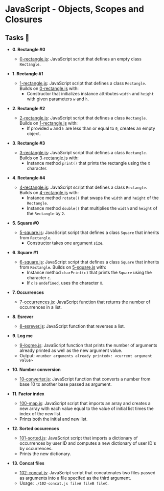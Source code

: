 # JavaScript - Objects, Scopes and Closures

## Tasks :page_with_curl:

- **0. Rectangle #0**

  - [0-rectangle.js](./0-rectangle.js): JavaScript script that defines an empty
    class `Rectangle`.

- **1. Rectangle #1**

  - [1-rectangle.js](./1-rectangle.js): JavaScript script that defines a class
    `Rectangle`. Builds on [0-rectangle.js](./0-rectangle.js) with:
    - Constructor that initializes instance attributes `width` and `height` with
      given parameters `w` and `h`.

- **2. Rectangle #2**

  - [2-rectangle.js](./2-rectangle.js): JavaScript script that defines a class
    `Rectangle`. Builds on [1-rectangle.js](./1-rectangle.js) with:
    - If provided `w` and `h` are less than or equal to `0`, creates an empty object.

- **3. Rectangle #3**

  - [3-rectangle.js](./3-rectangle.js): JavaScript script that defines a class
    `Rectangle`. Builds on [3-rectangle.js](./3-rectangle.js) with:
    - Instance method `print()` that prints the rectangle using the `X` character.

- **4. Rectangle #4**

  - [4-rectangle.js](./4-rectangle.js): JavaScript script that defines a class
    `Rectangle`. Builds on [4-rectangle.js](./4-rectangle.js) with:
    - Instance method `rotate()` that swaps the `width` and `height` of the `Rectangle`.
    - Instance method `double()` that multiplies the `width` and `height` of the
      `Rectangle` by `2`.

- **5. Square #0**

  - [5-square.js](./5-square.js): JavaScript script that defines a class `Square`
    that inherits from `Rectangle`.
    - Constructor takes one argument `size`.

- **6. Square #1**

  - [6-square.js](./6-square.js): JavaScript script that defines a class `Square`
    that inherits from `Rectangle`. Builds on [5-square.js](./5-square.js) with:
    - Instance method `charPrint(c)` that prints the `Square` using the character
      `c`.
    - If `c` is `undefined`, uses the character `X`.

- **7. Occurrences**

  - [7-occurrences.js](./7-occurrences.js): JavaScript function that returns the
    number of occurrences in a list.

- **8. Esrever**

  - [8-esrever.js](./8-esrever.js): JavaScript function that reverses a list.

- **9. Log me**

  - [9-logme.js](./9-logme.js): JavaScript function that prints the number of
    arguments already printed as well as the new argument value.
  - Output: `<number arguments already printed>: <current argument value>`

- **10. Number conversion**

  - [10-converter.js](./10-converter.js): JavaScript function that converts a number
    from base 10 to another base passed as argument.

- **11. Factor index**

  - [100-map.js](./100-map.js): JavaScript script that imports an array and creates
    a new array with each value equal to the value of initial list times the index of
    the new list.
  - Prints both the initial and new list.

- **12. Sorted occurences**

  - [101-sorted.js](./101-sorted.js): JavaScript script that imports a dictionary
    of occurrences by user ID and computes a new dictionary of user ID's by occurrences.
  - Prints the new dictionary.

- **13. Concat files**
  - [102-concat.js](./102-concat.js): JavaScript script that concatenates two files
    passed as arguments into a file specifed as the third argument.
  - Usage: `./102-concat.js fileA fileB fileC`.
